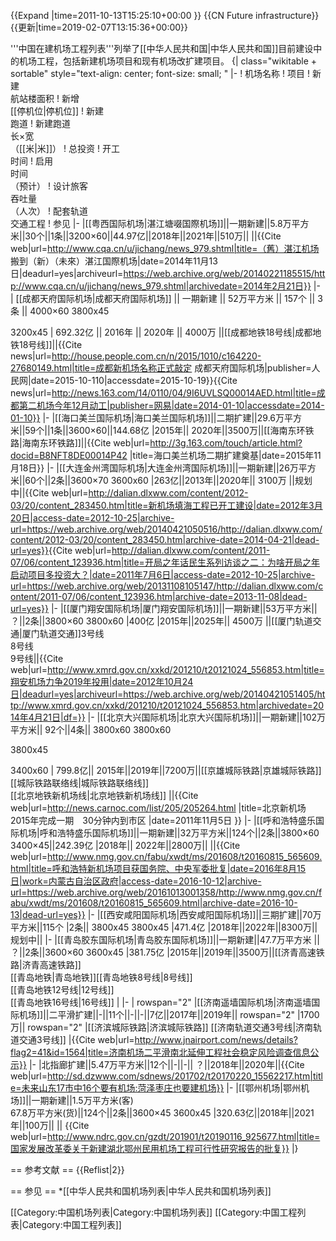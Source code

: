 {{Expand |time=2011-10-13T15:25:10+00:00 }}
{{CN Future infrastructure}}
{{更新|time=2019-02-07T13:15:36+00:00}}

'''中国在建机场工程列表'''列举了[[中华人民共和国|中华人民共和国]]目前建设中的机场工程，包括新建机场项目和现有机场改扩建项目。
{| class="wikitable + sortable" style="text-align: center; font-size: small; "
|-
!  机场名称
!  项目
! 新建<br>航站楼面积
! 新增<br>[[停机位|停机位]]
! 新建<br>跑道
!  新建跑道<br>长×宽<br>（[[米|米]]）
! 总投资
!  开工<br>时间
!  启用<br>时间<br>（预计）
! 设计旅客<br>吞吐量<br>（人次）
!  配套轨道<br>交通工程
!  参见
|-
|[[粤西国际机场|湛江塘啜国際机场]]||一期新建||5.8万平方米||30个||1条||3200×60||44.97亿||2018年||2021年||510万||  ||<ref>{{Cite web|url=http://www.cqa.cn/u/jichang/news_979.shtml|title=（舊）湛江机场 搬到（新）（未來）湛江国際机场|date=2014年11月13日|deadurl=yes|archiveurl=https://web.archive.org/web/20140221185515/http://www.cqa.cn/u/jichang/news_979.shtml|archivedate=2014年2月21日}}</ref>
|- 
| [[成都天府国际机场|成都天府国际机场]] || 一期新建 || 52万平方米 || 157个 || 3条 || 4000×60
3800x45

3200x45
| 692.32亿 || 2016年 || 2020年 || 4000万 ||[[成都地铁18号线|成都地铁18号线]]||<ref>{{Cite news|url=http://house.people.com.cn/n/2015/1010/c164220-27680149.html|title=成都新机场名称正式敲定 成都天府国际机场|publisher=人民网|date=2015-10-110|accessdate=2015-10-19}}</ref><ref>{{Cite news|url=http://news.163.com/14/0110/04/9I6UVLSQ00014AED.html|title=成都第二机场今年12月动工|publisher=网易|date=2014-01-10|accessdate=2014-01-10}}</ref>
|-
|[[海口美兰国际机场|海口美兰国际机场]]||二期扩建||29.6万平方米||59个||1条||3600×60||144.68亿
|2015年|| 2020年||3500万||[[海南东环铁路|海南东环铁路]]||<ref>{{Cite web|url=http://3g.163.com/touch/article.html?docid=B8NFT8DE00014P42 |title=海口美兰机场二期扩建奠基|date=2015年11月18日}}</ref>
|-
|[[大连金州湾国际机场|大连金州湾国际机场]]||一期新建||26万平方米||60个||2条||3600×70
3600x60
|263亿||2013年||2020年|| 3100万 ||规划中||<ref>{{Cite web|url=http://dalian.dlxww.com/content/2012-03/20/content_283450.htm|title=新机场填海工程已开工建设|date=2012年3月20日|access-date=2012-10-25|archive-url=https://web.archive.org/web/20140421050516/http://dalian.dlxww.com/content/2012-03/20/content_283450.htm|archive-date=2014-04-21|dead-url=yes}}</ref><ref>{{Cite web|url=http://dalian.dlxww.com/content/2011-07/06/content_123936.htm|title=开局之年话民生系列访谈之二：为啥开局之年启动项目多投资大？|date=2011年7月6日|access-date=2012-10-25|archive-url=https://web.archive.org/web/20131108105147/http://dalian.dlxww.com/content/2011-07/06/content_123936.htm|archive-date=2013-11-08|dead-url=yes}}</ref>
|-
|[[厦门翔安国际机场|厦门翔安国际机场]]||一期新建||53万平方米|| ？||2条||3800×60
3800x60
|400亿
|2015年||2025年|| 4500万 ||[[厦门轨道交通|厦门轨道交通]]3号线<br>8号线<br>9号线||<ref>{{Cite web|url=http://www.xmrd.gov.cn/xxkd/201210/t20121024_556853.htm|title=翔安机场力争2019年投用|date=2012年10月24日|deadurl=yes|archiveurl=https://web.archive.org/web/20140421051405/http://www.xmrd.gov.cn/xxkd/201210/t20121024_556853.htm|archivedate=2014年4月21日|df=}}</ref>
|-
|[[北京大兴国际机场|北京大兴国际机场]]||一期新建||102万平方米|| 92个||4条|| 3800x60
3800x60

3800x45

3400x60
| 799.8亿|| 2015年||2019年||7200万||[[京雄城际铁路|京雄城际铁路]]<br>[[城际铁路联络线|城际铁路联络线]]<br>[[北京地铁新机场线|北京地铁新机场线]] ||<ref>{{Cite web|url=http://news.carnoc.com/list/205/205264.html |title=北京新机场2015年完成一期　30分钟内到市区 |date=2011年11月5日 }}</ref>
|-
|[[呼和浩特盛乐国际机场|呼和浩特盛乐国际机场]]||一期新建||32万平方米||124个||2条||3800×60<br>3400×45||242.39亿
|2018年|| 2022年||2800万||  ||<ref>{{Cite web|url=http://www.nmg.gov.cn/fabu/xwdt/ms/201608/t20160815_565609.html|title=呼和浩特新机场项目获国务院、中央军委批复|date=2016年8月15日|work=内蒙古自治区政府|access-date=2016-10-12|archive-url=https://web.archive.org/web/20161013001358/http://www.nmg.gov.cn/fabu/xwdt/ms/201608/t20160815_565609.html|archive-date=2016-10-13|dead-url=yes}}</ref>
|-
|[[西安咸阳国际机场|西安咸阳国际机场]]||三期扩建||70万平方米||115个
|2条|| 3800x45
3800x45
|471.4亿
|2018年||2022年||8300万|| 规划中||
|-
|[[青岛胶东国际机场|青岛胶东国际机场]]||一期新建||47.7万平方米 || ？||2条||3600×60
3600x45
|381.75亿
|2015年||2019年||3500万||[[济青高速铁路|济青高速铁路]]<br>[[青岛地铁|青岛地铁]][[青岛地铁8号线|8号线]]<br>[[青岛地铁12号线|12号线]]<br>[[青岛地铁16号线|16号线]]
|
|-
| rowspan="2" |[[济南遥墙国际机场|济南遥墙国际机场]]||二平滑扩建||-||11个||-||-||7亿||2017年||2019年|| rowspan="2" |1700万|| rowspan="2" |[[济滨城际铁路|济滨城际铁路]]
[[济南轨道交通3号线|济南轨道交通3号线]]
|<ref>{{Cite web|url=http://www.jnairport.com/news/details?flag2=41&id=1564|title=济南机场二平滑南北延伸工程社会稳定风险调查信息公示}}</ref>
|-
|北指廊扩建||5.47万平方米||12个||-||-|| ？||2018年||2020年||<ref>{{Cite web|url=http://sd.dzwww.com/sdnews/201702/t20170220_15562217.htm|title=未来山东17市中16个要有机场:菏泽枣庄也要建机场}}</ref>
|-
|[[鄂州机场|鄂州机场]]||一期新建||1.5万平方米(客)<br>67.8万平方米(货)||124个||2条||3600×45
3600x45
|320.63亿||2018年||2021年||100万||  || <ref>{{Cite web|url=http://www.ndrc.gov.cn/gzdt/201901/t20190116_925677.html|title=国家发展改革委关于新建湖北鄂州民用机场工程可行性研究报告的批复}}</ref>
|}

== 参考文献 ==
{{Reflist|2}}

== 参见 ==
*[[中华人民共和国机场列表|中华人民共和国机场列表]]

[[Category:中国机场列表|Category:中国机场列表]]
[[Category:中国工程列表|Category:中国工程列表]]
